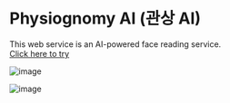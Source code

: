 # Physiognomy AI (관상 AI)
This web service is an AI-powered face reading service.  
[Click here to try](https://physiognomy-ai-JiyongShin.replit.app)



  ![image](https://github.com/user-attachments/assets/4c4b8119-8698-491c-a182-8b45c9872b39)

  ![image](https://github.com/user-attachments/assets/ef983fba-72fc-4ee5-8594-bbb8bed5c2dc)
